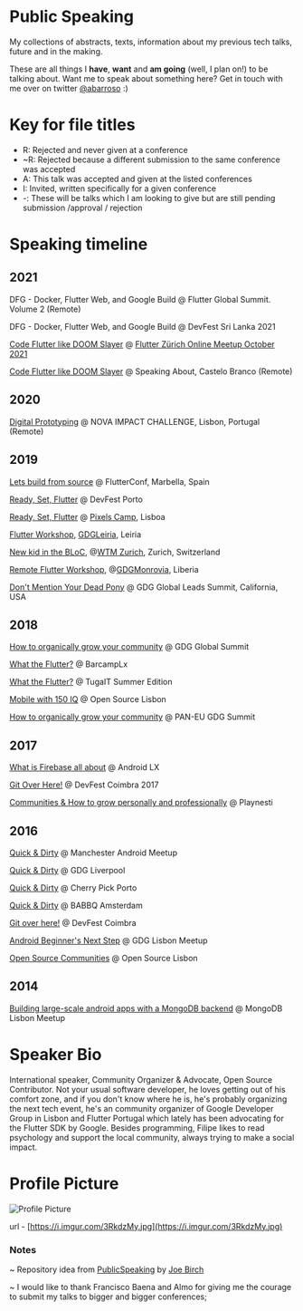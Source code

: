 # Public Speaking
My collections of abstracts, texts, information about my previous tech talks, future and in the making.

These are all things I **have**, **want** and **am going** (well, I plan on!) to be talking about. Want me to speak about something here? Get in touch with me over on twitter [@abarroso](https://twitter.com/abarroso) :)

# Key for file titles

- R: Rejected and never given at a conference
- ~R: Rejected because a different submission to the same conference was accepted
- A: This talk was accepted and given at the listed conferences
- I: Invited, written specifically for a given conference
- -: These will be talks which I am looking to give but are still pending submission /approval / rejection

# Speaking timeline

## 2021


DFG - Docker, Flutter Web, and Google Build @ Flutter Global Summit. Volume 2 (Remote)

DFG - Docker, Flutter Web, and Google Build @ DevFest Sri Lanka 2021

[Code Flutter like DOOM Slayer](https://github.com/OldMetalmind/PublicSpeaking/blob/master/%5BA%5D%20Code%20Flutter%20like%20DOOM%20Slayer.md) @ [Flutter Zürich Online Meetup October 2021](https://www.meetup.com/Flutter-Zurich/events/280938692)

[Code Flutter like DOOM Slayer](https://github.com/OldMetalmind/PublicSpeaking/blob/master/%5BA%5D%20Code%20Flutter%20like%20DOOM%20Slayer.md) @ Speaking About, Castelo Branco (Remote)

## 2020

[Digital Prototyping](https://github.com/OldMetalmind/PublicSpeaking/blob/master/%5BI%5D%20Digital%20Prototyping.md) @ NOVA IMPACT CHALLENGE, Lisbon, Portugal (Remote)

## 2019

[Lets build from source](https://github.com/OldMetalmind/PublicSpeaking/blob/master/%5BA%5D%20Lets%20Build%20From%20Source.md) @ FlutterConf, Marbella, Spain

[Ready, Set, Flutter](https://github.com/OldMetalmind/PublicSpeaking/blob/master/%5BA%5D%20What%20the%20Flutter%3F.md) @ DevFest Porto

[Ready, Set, Flutter](https://github.com/OldMetalmind/PublicSpeaking/blob/master/%5BA%5D%20What%20the%20Flutter%3F.md) @ [Pixels Camp](https://pixels.camp/), Lisboa

[Flutter Workshop](https://workshop.flutter.pt), [GDGLeiria](https://www.meetup.com/GDG-Leiria/events/259856138/), Leiria

[New kid in the BLoC](https://docs.google.com/presentation/d/1DA82JjM0kflX7s1G-Alv6_ZmO6qaPytD2q8Wo1ivE5s/edit?usp=sharing), @[WTM Zurich](https://twitter.com/wtm_ch), Zurich, Switzerland

[Remote Flutter Workshop](https://workshop.flutter.pt), @[GDGMonrovia](https://www.meetup.com/%C7%B4DG-Monrovia/events/260292725/), Liberia

[Don't Mention Your Dead Pony](https://github.com/OldMetalmind/PublicSpeaking/blob/master/%5BI%5D%20Don't%20Mention%20Your%20Dead%20Pony.md) @ GDG Global Leads Summit, California, USA

## 2018
[How to organically grow your community](https://github.com/OldMetalmind/PublicSpeaking/blob/master/%5BA%5D%20Building%20large-scale%20android%20apps%20with%20a%20MongoDB%20backend.md) @ GDG Global Summit

[What the Flutter?](https://github.com/OldMetalmind/PublicSpeaking/blob/master/%5BA%5D%20What%20the%20Flutter%3F.md) @ BarcampLx

[What the Flutter?](https://github.com/OldMetalmind/PublicSpeaking/blob/master/%5BA%5D%20What%20the%20Flutter%3F.md) @ TugaIT Summer Edition

[Mobile with 150 IQ](https://github.com/OldMetalmind/PublicSpeaking/blob/master/%5BA%5D%20Mobile%20with%20150%20IQ.md) @ Open Source Lisbon 

[How to organically grow your community](https://github.com/OldMetalmind/PublicSpeaking/blob/master/%5BA%5D%20Building%20large-scale%20android%20apps%20with%20a%20MongoDB%20backend.md) @ PAN-EU GDG Summit

## 2017
[What is Firebase all about](https://github.com/OldMetalmind/PublicSpeaking/blob/master/%5BA%5D%20What%20is%20Firebase%20all%20about.md) @ Android LX

[Git Over Here!](https://github.com/OldMetalmind/PublicSpeaking/blob/master/%5BA%5D%20Git%20over%20here!.md) @ DevFest Coimbra 2017

[Communities & How to grow personally and professionally](https://github.com/OldMetalmind/PublicSpeaking/blob/master/%5BI%5D%20Communities%20and%20How%20to%20grow%20personally%20and%20professionally.md) @ Playnesti

## 2016
[Quick & Dirty](https://github.com/OldMetalmind/PublicSpeaking/blob/master/%5BA%5D%20Quick%20and%20Dirty.md) @ Manchester Android Meetup

[Quick & Dirty](https://github.com/OldMetalmind/PublicSpeaking/blob/master/%5BA%5D%20Quick%20and%20Dirty.md) @ GDG Liverpool

[Quick & Dirty](https://github.com/OldMetalmind/PublicSpeaking/blob/master/%5BA%5D%20Quick%20and%20Dirty.md) @ Cherry Pick Porto 

[Quick & Dirty](https://github.com/OldMetalmind/PublicSpeaking/blob/master/%5BA%5D%20Quick%20and%20Dirty.md) @ BABBQ Amsterdam

[Git over here!](https://github.com/OldMetalmind/PublicSpeaking/blob/master/%5BA%5D%20Git%20over%20here!.md) @ DevFest Coimbra

[Android Beginner's Next Step](https://github.com/OldMetalmind/PublicSpeaking/blob/master/%5BI%5D%20Android%20Beginner's%20Next%20Step.md) @ GDG Lisbon Meetup

[Open Source Communities](https://github.com/OldMetalmind/PublicSpeaking/blob/master/%5BI%5D%20Open%20Source%20Communities.md) @ Open Source Lisbon

## 2014
[Building large-scale android apps with a MongoDB backend](https://github.com/OldMetalmind/PublicSpeaking/blob/master/%5BA%5D%20Building%20large-scale%20android%20apps%20with%20a%20MongoDB%20backend.md) @ MongoDB Lisbon Meetup

# Speaker Bio

International speaker, Community Organizer & Advocate, Open Source Contributor.
Not your usual software developer, he loves getting out of his comfort zone, and if you don't know where he is, he's probably organizing the next tech event, he's an community organizer of Google Developer Group in Lisbon and Flutter Portugal which lately has been advocating for the Flutter SDK by Google. Besides programming, Filipe likes to read psychology and support the local community, always trying to make a social impact.

# Profile Picture
![Profile Picture](https://i.imgur.com/3RkdzMy.jpg "Profile Picture")

url - [https://i.imgur.com/3RkdzMy.jpg](https://i.imgur.com/3RkdzMy.jpg)

### Notes
~ Repository idea from [PublicSpeaking](https://github.com/hitherejoe/PublicSpeaking) by [Joe Birch](https://github.com/hitherejoe)

~ I would like to thank Francisco Baena and Almo for giving me the courage to submit my talks to bigger and bigger conferences;
